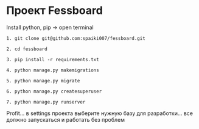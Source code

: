 # Проект Fessboard

Install python, pip -> open terminal

    1. git clone git@github.com:spaiki007/fessboard.git

    2. cd fessboard

    3. pip install -r requirements.txt

    4. python manage.py makemigrations

    5. python manage.py migrate

    6. python manage.py createsuperuser

    7. python manage.py runserver

Profit... в settings проекта выберите нужную базу для разработки... все должно запускаться и работать без проблем
